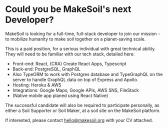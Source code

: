 # Could you be MakeSoil's next Developer?

MakeSoil is looking for a full-time, full-stack developer to join our mission - to mobilize humanity to make soil together on a planet-saving scale.

This is a paid position, for a serious individual with great technical ability. They will need to be familiar with our tech stack, detailed here:

- Front-end: React, (CRA) Create React Apps, Typescript
- Back-end: PostgreSQL, GraphQL
- Also TypeORM to work with Postgres database and TypeGraphQL on the server to handle GraphQL data on top of Express and Apollo.
- Hosting: Heroku & AWS
- Integrations: Google Maps, Google APIs, AWS SNS, FileStack
- (Native mobile app planed using React Native)

The successful candidate will also be required to participate personally, as either a Soil Supporter or Soil Maker, at a soil site on the MakeSoil platform.

If interested, please contact hello@makesoil.org with your CV attached.
